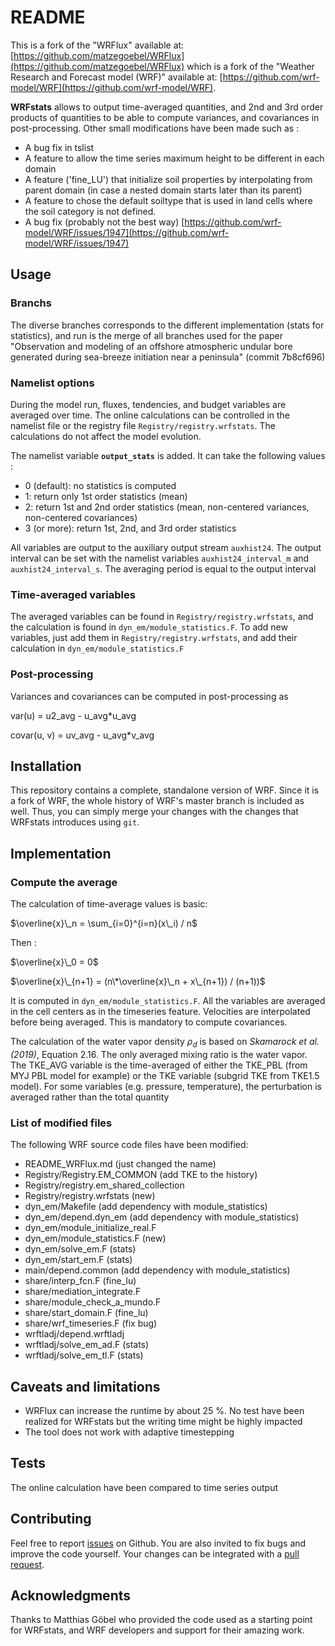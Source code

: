 # README

This is a fork of the "WRFlux" available at: [https://github.com/matzegoebel/WRFlux](https://github.com/matzegoebel/WRFlux) which is a fork of the "Weather Research and Forecast model (WRF)" available at: [https://github.com/wrf-model/WRF](https://github.com/wrf-model/WRF).

**WRFstats** allows to output time-averaged quantities, and 2nd and 3rd order products of quantities to be able to compute variances, and covariances in post-processing. Other small modifications have been made such as :
- A bug fix in tslist
- A feature to allow the time series maximum height to be different in each domain
- A feature ('fine\_LU') that initialize soil properties by interpolating from parent domain (in case a nested domain starts later than its parent)
- A feature to chose the default soiltype that is used in land cells where the soil category is not defined.
- A bug fix (probably not the best way) [https://github.com/wrf-model/WRF/issues/1947](https://github.com/wrf-model/WRF/issues/1947)

## Usage

### Branchs

The diverse branches corresponds to the different implementation (stats for statistics), and run is the merge of all branches used for the paper "Observation and modeling of an offshore atmospheric undular bore generated during sea-breeze initiation near a peninsula" (commit 7b8cf696)

### Namelist options

During the model run, fluxes, tendencies, and budget variables are averaged over time.
The online calculations can be controlled in the namelist file or the registry file `Registry/registry.wrfstats`. The calculations do not affect the model evolution.

The namelist variable **`output_stats`** is added. It can take the following values :
- 0 (default): no statistics is computed
- 1: return only 1st order statistics (mean)
- 2: return 1st and 2nd order statistics (mean, non-centered variances, non-centered covariances)
- 3 (or more): return 1st, 2nd, and 3rd order statistics

All variables are output to the auxiliary output stream `auxhist24`. The output interval can be set with the namelist variables `auxhist24_interval_m` and `auxhist24_interval_s`. The averaging period is equal to the output interval

### Time-averaged variables

The averaged variables can be found in `Registry/registry.wrfstats`, and the calculation is found in `dyn_em/module_statistics.F`. To add new variables, just add them in `Registry/registry.wrfstats`, and add their calculation in `dyn_em/module_statistics.F`

### Post-processing

Variances and covariances can be computed in post-processing as 

var(u) = u2_avg - u_avg\*u_avg

covar(u, v) = uv_avg - u_avg\*v_avg

## Installation

This repository contains a complete, standalone version of WRF. Since it is a fork of WRF, the whole history of WRF's master branch is included as well. Thus, you can simply merge your changes with the changes that WRFstats introduces using `git`.

## Implementation

### Compute the average

The calculation of time-average values is basic:

$\overline{x}\_n = \sum_{i=0}^{i=n}(x\_i) / n$

Then :

$\overline{x}\_0 = 0$

$\overline{x}\_{n+1} = (n\*\overline{x}\_n + x\_{n+1}) / (n+1))$

It is computed in `dyn_em/module_statistics.F`. All the variables are averaged in the cell centers as in the timeseries feature. Velocities are interpolated before being averaged. This is mandatory to compute covariances. 

The calculation of the water vapor density $\rho_d$ is based on <cite>Skamarock et al. (2019)</cite>, Equation 2.16. The only averaged mixing ratio is the water vapor. The TKE\_AVG variable is the time-averaged of either the TKE\_PBL (from MYJ PBL model for example) or the TKE variable (subgrid TKE from TKE1.5 model). For some variables (e.g. pressure, temperature), the perturbation is averaged rather than the total quantity 

### List of modified files

The following WRF source code files have been modified:
- README\_WRFlux.md (just changed the name)
- Registry/Registry.EM_COMMON (add TKE to the history)
- Registry/registry.em_shared_collection
- Registry/registry.wrfstats (new)
- dyn_em/Makefile (add dependency with module_statistics)
- dyn_em/depend.dyn_em (add dependency with module_statistics)
- dyn_em/module_initialize_real.F
- dyn_em/module_statistics.F (new)
- dyn_em/solve_em.F (stats)
- dyn_em/start_em.F (stats)
- main/depend.common (add dependency with module_statistics)
- share/interp_fcn.F (fine_lu)
- share/mediation_integrate.F
- share/module_check_a_mundo.F
- share/start_domain.F (fine_lu)
- share/wrf_timeseries.F (fix bug)
- wrftladj/depend.wrftladj
- wrftladj/solve_em_ad.F (stats)
- wrftladj/solve_em_tl.F (stats)

## Caveats and limitations

* WRFlux can increase the runtime by about 25 %. No test have been realized for WRFstats but the writing time might be highly impacted
* The tool does not work with adaptive timestepping

## Tests

The online calculation have been compared to time series output


## Contributing

Feel free to report [issues]() on Github.
You are also invited to fix bugs and improve the code yourself. Your changes can be integrated with a [pull request]().

## Acknowledgments

Thanks to Matthias Göbel who provided the code used as a starting point for WRFstats, and WRF developers and support for their amazing work.

